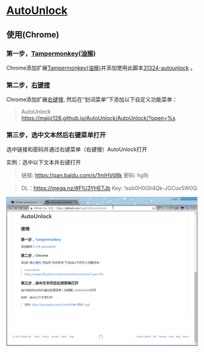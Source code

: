 # [AutoUnlock](https://github.com/maijz128/AutoUnlock)

## 使用(Chrome)

### 第一步，[Tampermonkey(油猴)](http://tampermonkey.net/)

Chrome添加扩展[Tampermonkey(油猴)](https://chrome.google.com/webstore/detail/tampermonkey/dhdgffkkebhmkfjojejmpbldmpobfkfo)并添加使用此脚本[31324-autounlock](https://greasyfork.org/scripts/31324-autounlock) 。



### 第二步，[右键搜](https://chrome.google.com/webstore/detail/context-menus/phlfmkfpmphogkomddckmggcfpmfchpn)

Chrome添加扩展[右键搜](https://chrome.google.com/webstore/detail/context-menus/phlfmkfpmphogkomddckmggcfpmfchpn), 然后在“划词菜单”下添加以下自定义功能菜单：

> AutoUnlock    
> https://maijz128.github.io/AutoUnlock/AutoUnlock/?open=%s


### 第三步，选中文本然后右键菜单打开

选中链接和密码并通过右键菜单（右键搜）AutoUnlock打开

实例：选中以下文本并右键打开

> 链接: https://pan.baidu.com/s/1miHVd8k 密码: hg9j

>  DL：https://mega.nz/#F!U3YHETJb
>  Key: !ssb0H0GIi4Qk-JGCox5W0Q

![image](https://github.com/maijz128/AutoUnlock/raw/master/2017-07-10_10-19-12.gif)
